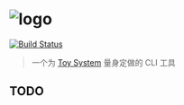 # ![logo](https://fakeimg.pl/1200x400/ffffff,0/333/?text=ftoy-cli&retina=1)

[![Build Status](https://travis-ci.com/ChenShihao/ftoy-cli.svg?branch=master)](https://travis-ci.com/ChenShihao/ftoy-cli)

> 一个为 [Toy System](http://ftoy.58corp.com) 量身定做的 CLI 工具

## TODO